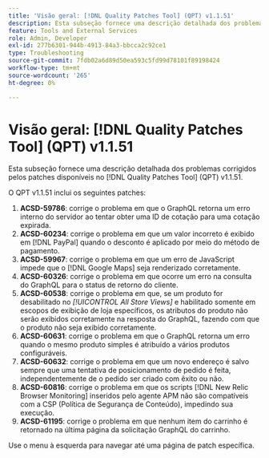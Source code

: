 ```yaml
---
title: 'Visão geral: [!DNL Quality Patches Tool] (QPT) v1.1.51'
description: Esta subseção fornece uma descrição detalhada dos problemas corrigidos pelos patches disponíveis no [!DNL Quality Patches Tool] (QPT) v1.1.51.
feature: Tools and External Services
role: Admin, Developer
exl-id: 277b6301-944b-4913-84a3-bbcca2c92ce1
type: Troubleshooting
source-git-commit: 7fdb02a6d89d50ea593c5fd99d78101f89198424
workflow-type: tm+mt
source-wordcount: '265'
ht-degree: 0%

---
```


# Visão geral: [!DNL Quality Patches Tool] (QPT) v1.1.51

Esta subseção fornece uma descrição detalhada dos problemas corrigidos pelos patches disponíveis no [!DNL Quality Patches Tool] (QPT) v1.1.51.

O QPT v1.1.51 inclui os seguintes patches:

1. **ACSD-59786**: corrige o problema em que o GraphQL retorna um erro interno do servidor ao tentar obter uma ID de cotação para uma cotação expirada.
1. **ACSD-60234**: corrige o problema em que um valor incorreto é exibido em [!DNL PayPal] quando o desconto é aplicado por meio do método de pagamento.
1. **ACSD-59967**: corrige o problema em que um erro de JavaScript impede que o [!DNL Google Maps] seja renderizado corretamente.
1. **ACSD-60326**: corrige o problema em que ocorre um erro na consulta do GraphQL para o status de retorno do cliente.
1. **ACSD-60538**: corrige o problema em que, se um produto for desabilitado no *[!UICONTROL All Store Views]* e habilitado somente em escopos de exibição de loja específicos, os atributos do produto não serão exibidos corretamente na resposta do GraphQL, fazendo com que o produto não seja exibido corretamente.
1. **ACSD-60631**: corrige o problema em que o GraphQL retorna um erro quando o mesmo produto simples é atribuído a vários produtos configuráveis.
1. **ACSD-60632**: corrige o problema em que um novo endereço é salvo sempre que uma tentativa de posicionamento de pedido é feita, independentemente de o pedido ser criado com êxito ou não.
1. **ACSD-60816**: corrige o problema em que os scripts [!DNL New Relic Browser Monitoring] inseridos pelo agente APM não são compatíveis com a CSP (Política de Segurança de Conteúdo), impedindo sua execução.
1. **ACSD-61195**: corrige o problema em que nenhum item do carrinho é retornado na última página da solicitação GraphQL do carrinho.

Use o menu à esquerda para navegar até uma página de patch específica.
